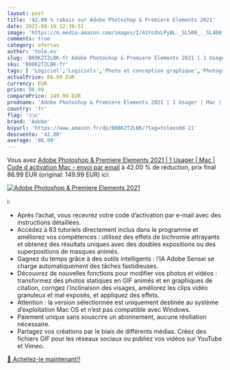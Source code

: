 ```yaml
---
layout: post
title: '42.00 % rabais sur Adobe Photoshop & Premiere Elements 2021'
date: 2021-08-18 12:38:51
image: 'https://m.media-amazon.com/images/I/41YcdvLPyBL._SL500_._SL400_.jpg'
comments: true
category: ofertas
author: 'tole.es'
slug: 'B08K2T2LBK-fr Adobe Photoshop & Premiere Elements 2021 | 1 Usager | Mac...'
sku: 'B08K2T2LBK-fr'
tags: [ 'Logiciel','Logiciels','Photo et conception graphique','Photographie','adobe', ]
actualPrice: 86.99 EUR
currency: EUR
price: 86.99
comparePrice: 149.99 EUR
prodname: 'Adobe Photoshop & Premiere Elements 2021 | 1 Usager | Mac | Code d activation Mac - envoi par email'
country: 'fr'
flag: '🇫🇷'
brand: 'Adobe'
buyurl: 'https://www.amazon.fr/dp/B08K2T2LBK/?tag=tolees0d-21'
descuento: '42.00'
average: '86.99'
---
```


Vous avez [Adobe Photoshop & Premiere Elements 2021 | 1 Usager | Mac | Code d activation Mac - envoi par email](https://www.amazon.fr/dp/B08K2T2LBK/?tag=tolees0d-21)  à  42.00 % de réduction, prix final  86.99 EUR (original: 149.99 EUR) ici:

[![Adobe Photoshop & Premiere Elements 2021](https://m.media-amazon.com/images/I/41YcdvLPyBL._SL500_._SL400_.jpg)](https://www.amazon.fr/dp/B08K2T2LBK/?tag=tolees0d-21)

ℹ️:

- Après l’achat, vous recevrez votre code d’activation par e-mail avec des instructions détaillées.
- Accédez à 83 tutoriels directement inclus dans le programme et améliorez vos compétences : utilisez des effets de bichromie attrayants et obtenez des résultats uniques avec des doubles expositions ou des superpositions de masques animés.
- Gagnez du temps grâce à des outils intelligents : l’IA Adobe Sensei se charge automatiquement des tâches fastidieuses.
- Découvrez de nouvelles fonctions pour modifier vos photos et vidéos : transformez des photos statiques en GIF animés et en graphiques de citation, corrigez l’inclinaison des visages, améliorez les clips vidéo granuleux et mal exposés, et appliquez des effets.
- Attention : la version sélectionnée est uniquement destinée au système d’exploitation Mac OS et n’est pas compatible avec Windows.
- Paiement unique sans souscrire un abonnement, aucune résiliation nécessaire.
- Partagez vos créations par le biais de différents médias. Créez des fichiers GIF pour les réseaux sociaux ou publiez vos vidéos sur YouTube et Vimeo.

[🛒 Achetez-le maintenant!!](https://www.amazon.fr/dp/B08K2T2LBK/?tag=tolees0d-21)
